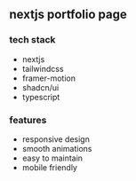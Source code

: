 ## nextjs portfolio page

### tech stack
- nextjs
- tailwindcss
- framer-motion
- shadcn/ui
- typescript

### features
- responsive design
- smooth animations
- easy to maintain
- mobile friendly
